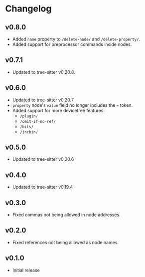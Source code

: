 # Changelog

## v0.8.0

-   Added `name` property to `/delete-node/` and `/delete-property/`.
-   Added support for preprocessor commands inside nodes.

## v0.7.1

-   Updated to tree-sitter v0.20.8.

## v0.6.0

-   Updated to tree-sitter v0.20.7
-   `property` node's `value` field no longer includes the `=` token.
-   Added support for more devicetree features:
    -   `/plugin/`
    -   `/omit-if-no-ref/`
    -   `/bits/`
    -   `/incbin/`

## v0.5.0

-   Updated to tree-sitter v0.20.6

## v0.4.0

-   Updated to tree-sitter v0.19.4

## v0.3.0

-   Fixed commas not being allowed in node addresses.

## v0.2.0

-   Fixed references not being allowed as node names.

## v0.1.0

-   Initial release
